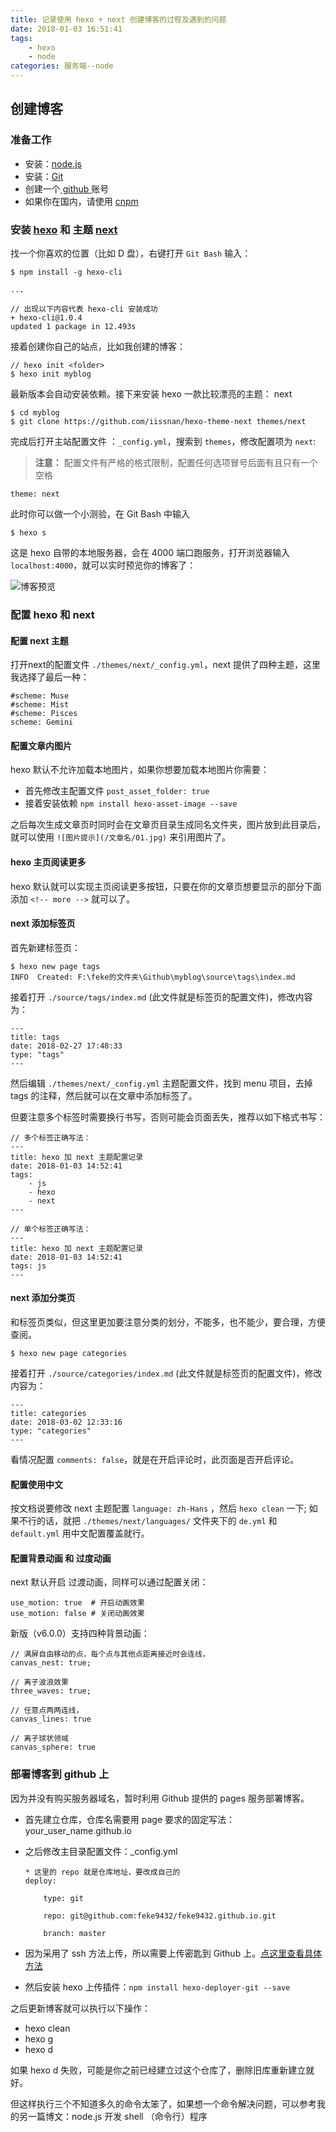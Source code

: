 ```yaml
---
title: 记录使用 hexo + next 创建博客的过程及遇到的问题
date: 2018-01-03 16:51:41
tags: 
    - hexo
    - node
categories: 服务端--node
---
```


## 创建博客

### 准备工作

* 安装：[node.js](https://nodejs.org/zh-cn/) 
* 安装：[Git](https://git-scm.com/)
* 创建一个[ github ](https://github.com/)账号
* 如果你在国内，请使用 [cnpm](https://npm.taobao.org/)

<!-- more -->
### 安装 [hexo](https://hexo.io/zh-cn/docs/) 和 主题 [next](https://theme-next.iissnan.com/getting-started.html)

找一个你喜欢的位置（比如 D 盘），右键打开 `Git Bash` 输入：

```
$ npm install -g hexo-cli

...

// 出现以下内容代表 hexo-cli 安装成功
+ hexo-cli@1.0.4
updated 1 package in 12.493s
```

接着创建你自己的站点，比如我创建的博客：

```
// hexo init <folder>
$ hexo init myblog
```
最新版本会自动安装依赖。接下来安装 hexo 一款比较漂亮的主题： next

```
$ cd myblog
$ git clone https://github.com/iissnan/hexo-theme-next themes/next
```

完成后打开主站配置文件 ：`_config.yml`，搜索到 `themes`，修改配置项为 `next`:

> **注意：** 配置文件有严格的格式限制，配置任何选项冒号后面有且只有一个空格

```
theme: next
```

此时你可以做一个小测验，在 Git Bash 中输入

```
$ hexo s
```

这是 hexo 自带的本地服务器，会在 4000 端口跑服务，打开浏览器输入 `localhost:4000`，就可以实时预览你的博客了：

![博客预览](./01.jpg)

### 配置 hexo 和 next

#### 配置 next 主题

打开next的配置文件 `./themes/next/_config.yml`，next 提供了四种主题，这里我选择了最后一种：

```
#scheme: Muse
#scheme: Mist
#scheme: Pisces
scheme: Gemini
```

#### 配置文章内图片

hexo 默认不允许加载本地图片，如果你想要加载本地图片你需要：

* 首先修改主配置文件 `post_asset_folder: true`
* 接着安装依赖 `npm install hexo-asset-image --save`

之后每次生成文章页时同时会在文章页目录生成同名文件夹，图片放到此目录后，就可以使用 `![图片提示](/文章名/01.jpg)` 来引用图片了。

#### hexo 主页阅读更多

hexo 默认就可以实现主页阅读更多按钮，只要在你的文章页想要显示的部分下面添加 `<!-- more -->` 就可以了。

#### next 添加标签页

首先新建标签页：

```
$ hexo new page tags
INFO  Created: F:\feke的文件夹\Github\myblog\source\tags\index.md
```

接着打开 `./source/tags/index.md` (此文件就是标签页的配置文件)，修改内容为：

```
---
title: tags
date: 2018-02-27 17:48:33
type: "tags"
---
```

然后编辑 `./themes/next/_config.yml` 主题配置文件，找到 menu 项目，去掉 tags 的注释，然后就可以在文章中添加标签了。

但要注意多个标签时需要换行书写，否则可能会页面丢失，推荐以如下格式书写：

```
// 多个标签正确写法：
---
title: hexo 加 next 主题配置记录
date: 2018-01-03 14:52:41
tags: 
    - js
    - hexo
    - next
---

// 单个标签正确写法：
---
title: hexo 加 next 主题配置记录
date: 2018-01-03 14:52:41
tags: js
---
```
#### next 添加分类页

和标签页类似，但这里更加要注意分类的划分，不能多，也不能少，要合理，方便查阅。

```
$ hexo new page categories
```

接着打开 `./source/categories/index.md` (此文件就是标签页的配置文件)，修改内容为：

```
---
title: categories
date: 2018-03-02 12:33:16
type: "categories"
---
```

看情况配置 `comments: false`，就是在开启评论时，此页面是否开启评论。

#### 配置使用中文

按文档说要修改 next 主题配置 `language: zh-Hans` ，然后 `hexo clean` 一下; 如果不行的话，就把 `./themes/next/languages/` 文件夹下的 `de.yml` 和 `default.yml` 用中文配置覆盖就行。

#### 配置背景动画 和 过度动画

next 默认开启 过渡动画，同样可以通过配置关闭：

```
use_motion: true  # 开启动画效果
use_motion: false # 关闭动画效果
```

新版（v6.0.0）支持四种背景动画：

```
// 满屏自由移动的点，每个点与其他点距离接近时会连线，
canvas_nest: true;

// 离子波浪效果
three_waves: true;

// 任意点两两连线，
canvas_lines: true

// 离子球状领域
canvas_sphere: true
```

### 部署博客到 github 上

因为并没有购买服务器域名，暂时利用 Github 提供的 pages 服务部署博客。

* 首先建立仓库，仓库名需要用 page 要求的固定写法：your_user_name.github.io

* 之后修改主目录配置文件：_config.yml
    ```
    * 这里的 repo 就是仓库地址，要改成自己的
    deploy:

        type: git

        repo: git@github.com:feke9432/feke9432.github.io.git

        branch: master
    ```
* 因为采用了 ssh 方法上传，所以需要上传密匙到 Github 上。[点这里查看具体方法](https://segmentfault.com/a/1190000002645623)

* 然后安装 hexo 上传插件：`npm install hexo-deployer-git --save`

之后更新博客就可以执行以下操作：

* hexo clean
* hexo g
* hexo d

如果 hexo d 失败，可能是你之前已经建立过这个仓库了，删除旧库重新建立就好。

但这样执行三个不知道多久的命令太笨了，如果想一个命令解决问题，可以参考我的另一篇博文：node.js 开发 shell （命令行）程序

